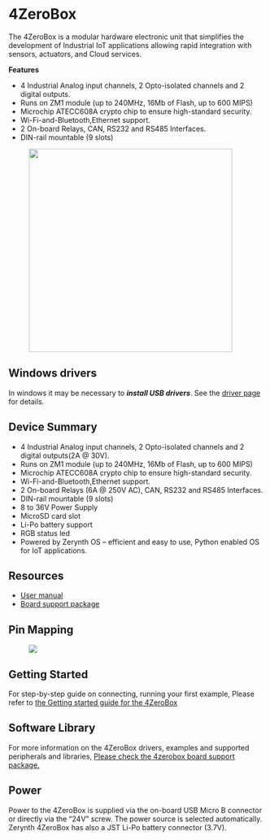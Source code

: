 # **4ZeroBox**

The 4ZeroBox is a modular hardware electronic unit that simplifies the development of Industrial IoT applications allowing rapid integration with sensors, actuators, and Cloud services.

**Features**

* 4 Industrial Analog input channels, 2 Opto-isolated channels and 2 digital outputs.
* Runs on ZM1 module (up to 240MHz, 16Mb of Flash, up to 600 MIPS)
* Microchip ATECC608A crypto chip to ensure high-standard security.
* Wi-Fi-and-Bluetooth,Ethernet support.
* 2 On-board Relays, CAN, RS232 and RS485 Interfaces.
* DIN-rail mountable (9 slots)

<figure>
  <a data-fancybox="gallery" href="../img/4zerobox.png">
  <img src="../img/4zerobox.png"width="400" />
  </a>
</figure>

## **Windows drivers**

In windows it may be necessary to ***install USB drivers***. See the [driver page](/reference/faq/hardware/#do-i-need-special-drivers-for-zerynth-hardware) for details.

## **Device Summary**

* 4 Industrial Analog input channels, 2 Opto-isolated channels and 2 digital outputs(2A @ 30V).
* Runs on ZM1 module (up to 240MHz, 16Mb of Flash, up to 600 MIPS)
* Microchip ATECC608A crypto chip to ensure high-standard security.
* Wi-Fi-and-Bluetooth,Ethernet support.
* 2 On-board Relays (6A @ 250V AC), CAN, RS232 and RS485 Interfaces.
* DIN-rail mountable (9 slots)
* 8 to 36V Power Supply
* MicroSD card slot
* Li-Po battery support
* RGB status led
* Powered by Zerynth OS – efficient and easy to use, Python enabled OS for IoT applications.



## **Resources**

* [User manual](https://www.zerynth.com/download/13894/)
* [Board support package](../../reference/bsp/4zerobox_v9/)


## **Pin Mapping**

<figure>
  <a data-fancybox="gallery" href="../img/4zerobox-pin-map.jpg">
  <img src="../img/4zerobox-pin-map.jpg" />
  </a>
</figure>


## **Getting Started**

For step-by-step guide on connecting, running your first example, Please refer to [the Getting started guide for the 4ZeroBox](../../gettingstarted/4ZeroBox/)

## **Software Library**

For more information on the 4ZeroBox drivers, examples and supported peripherals and libraries,
[Please check the 4zerobox board support package.](../../reference/bsp/4zerobox_v9/)


## **Power**

Power to the 4ZeroBox is supplied via the on-board USB Micro B connector or directly via the “24V” screw. The power source is selected automatically. Zerynth 4ZeroBox has also a JST Li-Po battery connector (3.7V).


<!--

## Flash Layout

The internal flash of the ESP32 module is organized in a single flash area with pages of 4096 bytes each. The flash starts at address 0x00000, but many areas are reserved for Esp32 IDF SDK and Zerynth OS. There exist two different layouts based on the presence of BLE support.

| Start address | Size  | Content                 |
|---------------|-------|-------------------------|
| 0x0000A000    | 20Kb  | Esp32 NVS area          |
| 0x0000F000    | 4Kb   | Esp32 PHY data          |
| 0x00010000    | 2Mb   | Zerynth OS              |
| 0x00210000    | 1Mb   | Zerynth Bytecode        |
| 0x00310000    | 3Mb   | Zerynth OTA             |
| 0x00920000    | 7040Kb| File System             |


-->
